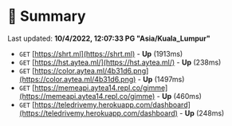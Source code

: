 # 📖 Summary
Last updated: **10/4/2022, 12:07:33 PG "Asia/Kuala_Lumpur"**

- `GET` [https://shrt.ml](https://shrt.ml) - **Up** (1913ms)
- `GET` [https://hst.aytea.ml/](https://hst.aytea.ml/) - **Up** (238ms)
- `GET` [https://color.aytea.ml/4b31d6.png](https://color.aytea.ml/4b31d6.png) - **Up** (1497ms)
- `GET` [https://memeapi.aytea14.repl.co/gimme](https://memeapi.aytea14.repl.co/gimme) - **Up** (460ms)
- `GET` [https://teledrivemy.herokuapp.com/dashboard](https://teledrivemy.herokuapp.com/dashboard) - **Up** (248ms)
